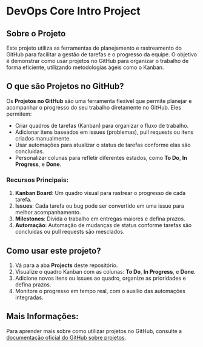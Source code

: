 # DevOps Core Intro Project

## Sobre o Projeto

Este projeto utiliza as ferramentas de planejamento e rastreamento do GitHub para facilitar a gestão de tarefas e o progresso da equipe. O objetivo é demonstrar como usar projetos no GitHub para organizar o trabalho de forma eficiente, utilizando metodologias ágeis como o Kanban.

## O que são Projetos no GitHub?

Os **Projetos no GitHub** são uma ferramenta flexível que permite planejar e acompanhar o progresso do seu trabalho diretamente no GitHub. Eles permitem:

- Criar quadros de tarefas (Kanban) para organizar o fluxo de trabalho.
- Adicionar itens baseados em issues (problemas), pull requests ou itens criados manualmente.
- Usar automações para atualizar o status de tarefas conforme elas são concluídas.
- Personalizar colunas para refletir diferentes estados, como **To Do**, **In Progress**, e **Done**.

### Recursos Principais:

1. **Kanban Board**: Um quadro visual para rastrear o progresso de cada tarefa.
2. **Issues**: Cada tarefa ou bug pode ser convertido em uma issue para melhor acompanhamento.
3. **Milestones**: Divida o trabalho em entregas maiores e defina prazos.
4. **Automação**: Automação de mudanças de status conforme tarefas são concluídas ou pull requests são mesclados.

## Como usar este projeto?

1. Vá para a aba **Projects** deste repositório.
2. Visualize o quadro Kanban com as colunas: **To Do**, **In Progress**, e **Done**.
3. Adicione novos itens ou issues ao quadro, organize as prioridades e defina prazos.
4. Monitore o progresso em tempo real, com o auxílio das automações integradas.

## Mais Informações:

Para aprender mais sobre como utilizar projetos no GitHub, consulte a [documentação oficial do GitHub sobre projetos](https://docs.github.com/issues/planning-and-tracking-with-projects/learning-about-projects/about-projects).
